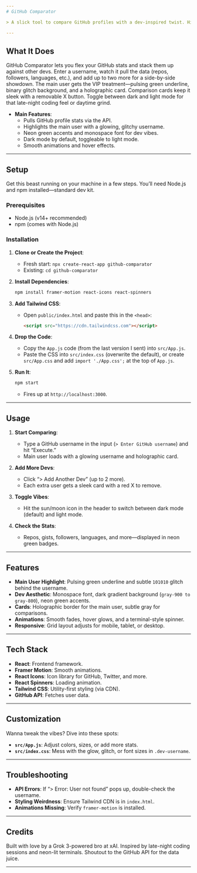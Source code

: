 ```yaml
---
# GitHub Comparator

> A slick tool to compare GitHub profiles with a dev-inspired twist. Highlight your main coder with a glowing username, glitchy binary vibes, and neon accents—straight outta the terminal.

---
```


## What It Does

GitHub Comparator lets you flex your GitHub stats and stack them up against other devs. Enter a username, watch it pull the data (repos, followers, languages, etc.), and add up to two more for a side-by-side showdown. The main user gets the VIP treatment—pulsing green underline, binary glitch background, and a holographic card. Comparison cards keep it sleek with a removable X button. Toggle between dark and light mode for that late-night coding feel or daytime grind.

- **Main Features**:
  - Pulls GitHub profile stats via the API.
  - Highlights the main user with a glowing, glitchy username.
  - Neon green accents and monospace font for dev vibes.
  - Dark mode by default, toggleable to light mode.
  - Smooth animations and hover effects.

---

## Setup

Get this beast running on your machine in a few steps. You’ll need Node.js and npm installed—standard dev kit.

### Prerequisites

- Node.js (v14+ recommended)
- npm (comes with Node.js)

### Installation

1. **Clone or Create the Project**:
   - Fresh start: `npx create-react-app github-comparator`
   - Existing: `cd github-comparator`

2. **Install Dependencies**:
   ```bash
   npm install framer-motion react-icons react-spinners
   ```

3. **Add Tailwind CSS**:
   - Open `public/index.html` and paste this in the `<head>`:
     ```html
     <script src="https://cdn.tailwindcss.com"></script>
     ```

4. **Drop the Code**:
   - Copy the `App.js` code (from the last version I sent) into `src/App.js`.
   - Paste the CSS into `src/index.css` (overwrite the default), or create `src/App.css` and add `import './App.css';` at the top of `App.js`.

5. **Run It**:
   ```bash
   npm start
   ```
   - Fires up at `http://localhost:3000`.

---

## Usage

1. **Start Comparing**:
   - Type a GitHub username in the input (`> Enter GitHub username`) and hit “Execute.”
   - Main user loads with a glowing username and holographic card.

2. **Add More Devs**:
   - Click “> Add Another Dev” (up to 2 more).
   - Each extra user gets a sleek card with a red X to remove.

3. **Toggle Vibes**:
   - Hit the sun/moon icon in the header to switch between dark mode (default) and light mode.

4. **Check the Stats**:
   - Repos, gists, followers, languages, and more—displayed in neon green badges.

---

## Features

- **Main User Highlight**: Pulsing green underline and subtle `101010` glitch behind the username.
- **Dev Aesthetic**: Monospace font, dark gradient background (`gray-900 to gray-800`), neon green accents.
- **Cards**: Holographic border for the main user, subtle gray for comparisons.
- **Animations**: Smooth fades, hover glows, and a terminal-style spinner.
- **Responsive**: Grid layout adjusts for mobile, tablet, or desktop.

---

## Tech Stack

- **React**: Frontend framework.
- **Framer Motion**: Smooth animations.
- **React Icons**: Icon library for GitHub, Twitter, and more.
- **React Spinners**: Loading animation.
- **Tailwind CSS**: Utility-first styling (via CDN).
- **GitHub API**: Fetches user data.

---

## Customization

Wanna tweak the vibes? Dive into these spots:
- **`src/App.js`**: Adjust colors, sizes, or add more stats.
- **`src/index.css`**: Mess with the glow, glitch, or font sizes in `.dev-username`.

---

## Troubleshooting

- **API Errors**: If “> Error: User not found” pops up, double-check the username.
- **Styling Weirdness**: Ensure Tailwind CDN is in `index.html`.
- **Animations Missing**: Verify `framer-motion` is installed.

---

## Credits

Built with love by a Grok 3-powered bro at xAI. Inspired by late-night coding sessions and neon-lit terminals. Shoutout to the GitHub API for the data juice.

---
